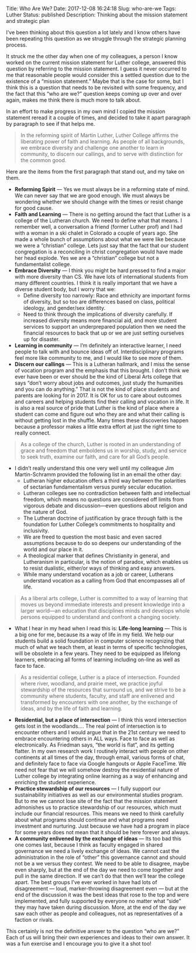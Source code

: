 Title: Who Are We?
Date: 2017-12-08 16:24:18
Slug: who-are-we
Tags: Luther
Status: published
Description: Thinking about the mission statement and strategic plan


I’ve been thinking about this question a lot lately and I know others have been repeating this question as we struggle through the strategic planning process.  

It struck me the other day when one of my colleagues, a person I know worked on the current mission statement for Luther college, answered this question by referring to the mission statement.  I guess it never occurred to me that reasonable people would consider this a settled question due to the existence of a “mission statement.”  Maybe that  is the case for some, but I think this is a question that needs to be revisited with some frequency, and the fact that this “who are we?” question keeps coming up over and over again, makes me think there is much more to talk about.

In an effort to make progress in my own mind I copied the mission statement reread it a couple of times, and decided to take it apart paragraph by paragraph to see if that helps me.

> In the reforming spirit of Martin Luther, Luther College affirms the liberating power of faith and learning. As people of all backgrounds, we embrace diversity and challenge one another to learn in community, to discern our callings, and to serve with distinction for the common good.  

Here are the items from the first paragraph that stand out, and my take on them.
* **Reforming Spirit** — Yes we must always be in a reforming state of mind.  We can never say that we are good enough.  We must always be wondering whether we should change with the times or resist change for good cause.
* **Faith and Learning** — There is no getting around the fact that Luther is a college of the Lutheran church.  We need to define what that means.  I remember well, a conversation a friend (former Luther prof) and I had with a woman in a ski chalet in Colorado a couple of years ago.  She made a whole bunch of assumptions about what we were like because we were a “christian” college.  Lets just say that the fact that our student congregation is a reconciling in christ congregation would have made her head explode.  Yes we are a “christian” college but not a fundamentalist college.
* **Embrace Diversity** — I think you might be hard pressed to find a major with more diversity than CS.  We have lots of international students from many different countries.  I think it is really important that we have a diverse student body, but I worry that we:
	* Define diversity too narrowly:  Race and ethnicity are important forms of diversity, but so too are differences based on class, political ideology, and gender/sex identity.
	* Need to think through the implications of diversity carefully.  If increased diversity means more financial aid, and more student services to support an underprepared population then we need the financial resources to back that up or we are just setting ourselves up for disaster.
* **Learning in community** — I’m definitely an interactive learner, I need people to talk with and bounce ideas off of.  Interdisciplinary programs feel more like community to me, and I would like to see more of them.
* **Discern our callings** — This is a Lutheran hallmark, and I miss the sense of vocation program and the emphasis that this brought.  I don’t think we ever have been or ever should be the kind of Liberal Arts college that says “don’t worry about jobs and outcomes, just study the humanities and you can do anything.”  That is not the kind of place students and parents are looking for in 2017.   It is OK for us to care about outcomes and careers and helping students find their calling and vocation in life.   It is also a real source of pride that Luther is the kind of place where a student can come and figure out who they are and what their calling is without getting lost in the shuffle.  Many times these discoveries happen because a professor makes a little extra effort at just the right time to really connect.

> As a college of the church, Luther is rooted in an understanding of grace and freedom that emboldens us in worship, study, and service to seek truth, examine our faith, and care for all God’s people.  
* I didn’t really understand this one very well until my colleague Jim Martin-Schramm provided the following list in an email the other day:
	* Lutheran higher education offers a third way between the polarities of sectarian fundamentalism versus purely secular education.
	* Lutheran colleges see no contradiction between faith and intellectual freedom, which means no questions are considered off limits from vigorous debate and discussion—even questions about religion and the nature of God.
	* The Lutheran doctrine of justification by grace through faith is the foundation for Luther College’s commitments to hospitality and inclusivity.
	* We are freed to question the most basic and even sacred assumptions because to do so deepens our understanding of the world and our place in it.
	* A theological marker that defines Christianity in general, and Lutheranism in particular, is the notion of paradox, which enables us to resist dualistic, either/or ways of thinking and easy answers.
	* While many understand vocation as a job or career, Lutherans understand vocation as a calling from God that encompasses all of life.

> As a liberal arts college, Luther is committed to a way of learning that moves us beyond immediate interests and present knowledge into a larger world—an education that disciplines minds and develops whole persons equipped to understand and confront a changing society.  

* What I hear in my head when I read this is:  **Life-long learning** — This is a big one for me, because its a way of life in my field.  We help our students build a solid foundation in computer science recognizing that much of what we teach them, at least in terms of specific technologies, will be obsolete in a few years.  They need to be equipped as lifelong learners, embracing all forms of learning including on-line as well as face to face.

> As a residential college, Luther is a place of intersection. Founded where river, woodland, and prairie meet, we practice joyful stewardship of the resources that surround us, and we strive to be a community where students, faculty, and staff are enlivened and transformed by encounters with one another, by the exchange of ideas, and by the life of faith and learning.  

* **Residential, but a place of intersection** — I think this word intersection gets lost in the woodlands…. The real point of intersection is to encounter others and I would argue that in the 21st century we need to embrace encountering others in ALL ways.  Face to face as well as electronically.  As Friedman says, “the world is flat”, and its getting flatter.  In my own research work I routinely interact with people on other continents at all times of the day, through email, various forms of chat, and definitely face to face via Google hangouts or Apple FaceTime.   We need not fear that we will somehow destroy the residential nature of Luther college by integrating online learning as a way of enhancing and enriching the student experience.
* **Practice stewardship of our resources** — I fully support our sustainability initiatives as well as our environmental studies program.  But to me we cannot lose site of the fact that the mission statement admonishes us to practice stewardship of our resources, which must include our financial resources. This means we need to think carefully about what programs should continue and what programs need investment and nurturing.  Just because we have had a program in place for some years does not mean that it should be here forever and always.
* **A community enlivened by the exchange of ideas** — Its too bad this one comes last, because I think as faculty engaged in shared governance we need a lively exchange of ideas.  We cannot cast the administration in the role of “other” this governance cannot and should not be a we versus they contest.  We need to be able to disagree, maybe even sharply, but at the end of the day we need to come together and pull in the same direction.  If we can’t do that then we’ll tear the college apart.  The best groups I’ve ever worked in have had lots of disagreement — loud, marker-throwing disagreement even — but at the end of the discussion it was the best ideas that rose to the top and were implemented, and fully supported by everyone no matter what “side” they may have taken during discussion.  More, at the end of the day we saw each other as people and colleagues, not as representatives of a faction or rivals.

This certainly is not the definitive answer to the question “who are we?”  Each of us will bring their own experiences and ideas to their own answer.  It was a fun exercise and I encourage you to give it a shot too!
